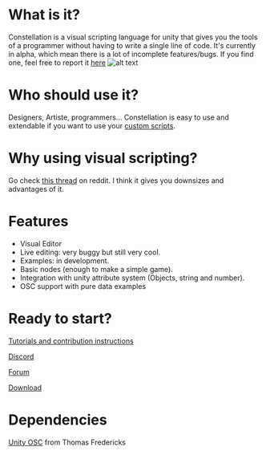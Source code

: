 
# What is it?
Constellation is a visual scripting language for unity that gives you the tools of a programmer without having to write a single line of code. It's currently in alpha, which mean there is a lot of incomplete features/bugs. If you find one, feel free to report it [here](https://www.constellationeditor.com/forum-1/suggestions)
![alt text](https://static.wixstatic.com/media/cbe6c9_062e10c638e3460d905f20f95af1ee42~mv2.png/v1/fill/w_1377,h_716,al_c,usm_0.66_1.00_0.01/cbe6c9_062e10c638e3460d905f20f95af1ee42~mv2.png)

# Who should use it?
Designers, Artiste, programmers... Constellation is easy to use and extendable if you want to use your [custom scripts](https://github.com/AntoineCharton/Constellation/wiki/Create-a-node).

# Why using visual scripting?
Go check [this thread](https://www.reddit.com/r/Unity3D/comments/7nzkdx/constellation_open_source_visual_scripting_editor/) on reddit. I think it gives you downsizes and advantages of it.  

# Features
- Visual Editor
- Live editing: very buggy but still very cool.
- Examples: in development.
- Basic nodes (enough to make a simple game).
- Integration with unity attribute system (Objects, string and number).
- OSC support with pure data examples

# Ready to start?
[Tutorials and contribution instructions](https://github.com/AntoineCharton/Constellation/wiki)

[Discord](https://discord.gg/Cx2k7We)

[Forum](https://www.constellationeditor.com/forum-1)

[Download](https://www.constellationeditor.com/download)

# Dependencies
[Unity OSC](https://github.com/thomasfredericks/UnityOSC) from Thomas Fredericks



